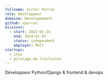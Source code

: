 ```yaml
---
fullname: Victor Perron
role: Développeur
domaine: Développement
github: vperron
missions:
  - start: 2022-01-24
    end: 2024-01-07
    status: independent
    employer: Malt
startups:
  - itou
  - pilotage.de.linclusion
---
```


Développeur Python/Django & frontend & devops

